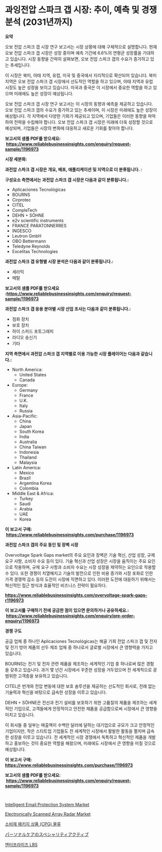 <p><h1>과잉전압 스파크 갭 시장: 추이, 예측 및 경쟁 분석 (2031년까지)</h1></p><p><strong>요약</strong></p>
<p><p>오보 전압 스파크 갭 시장 연구 보고서는 시장 상황에 대해 구체적으로 설명합니다. 현재 오보 전압 스파크 갭 시장은 성장 중이며 예측 기간에 6.6%의 연평균 성장률을 기대하고 있습니다. 시장 동향을 간략히 살펴보면, 오보 전압 스파크 갭의 수요가 증가하고 있는 추세입니다.</p><p>이 시장은 북미, 아태 지역, 유럽, 미국 및 중국에서 지리적으로 확산되어 있습니다. 북미 지역은 오보 전압 스파크 갭 시장에서 선도적인 역할을 하고 있으며, 아태 지역과 유럽 시장도 높은 성장을 보이고 있습니다. 미국과 중국은 이 시장에서 중요한 역할을 하고 있으며 미래에도 높은 성장이 예상됩니다.</p><p>오보 전압 스파크 갭 시장 연구 보고서는 이 시장의 동향과 예측을 제공하고 있습니다. 오보 전압 스파크 갭의 수요가 증가하고 있는 추세이며, 이 시장은 미래에도 높은 성장이 예상됩니다. 각 지역에서 다양한 기회가 제공되고 있으며, 기업들은 이러한 동향을 파악하여 전략을 수립해야 합니다. 오보 전압 스파크 갭 시장은 미래에 더욱 성장할 것으로 예상되며, 기업들은 시장의 변화에 대응하고 새로운 기회를 찾아야 합니다.</p></p>
<p><strong>보고서의 샘플 PDF를 받으세요: &nbsp;<a href="https://www.reliablebusinessinsights.com/enquiry/request-sample/1196973">https://www.reliablebusinessinsights.com/enquiry/request-sample/1196973</a></strong></p>
<p><strong>시장 세분화:</strong></p>
<p><strong> 과전압 스파크 갭 시장은 개요, 배포, 애플리케이션 및 지역으로 더 분류됩니다. :</strong></p>
<p><strong>구성요소 측면에서는 과전압 스파크 갭 시장은 다음과 같이 분류됩니다.:</strong></p>
<p><ul><li>Aplicaciones Tecnológicas</li><li>BOURNS</li><li>Cirprotec</li><li>CITEL</li><li>CompleTech</li><li>DEHN + SÖHNE</li><li>e2v scientific instruments</li><li>FRANCE PARATONNERRES</li><li>INGESCO</li><li>Leutron GmbH</li><li>OBO Bettermann</li><li>Teledyne Reynolds</li><li>Excelitas Technologies</li></ul></p>
<p><strong> 과전압 스파크 갭 유형별 시장 분석은 다음과 같이 분류됩니다.:</strong></p>
<p><ul><li>세라믹</li><li>메탈</li></ul></p>
<p><strong>보고서의 샘플 PDF를 받으세요 :<a href="https://www.reliablebusinessinsights.com/enquiry/request-sample/1196973">https://www.reliablebusinessinsights.com/enquiry/request-sample/1196973</a></strong></p>
<p><strong> 과전압 스파크 갭 응용 분야별 시장 산업 조사는 다음과 같이 분류됩니다.:</strong></p>
<p><ul><li>점화 장치</li><li>보호 장치</li><li>하이 스피드 포토그래피</li><li>라디오 송신기</li><li>기타</li></ul></p>
<p><strong>지역 측면에서 과전압 스파크 갭 지역별로 이용 가능한 시장 플레이어는 다음과 같습니다.:</strong></p>
<p><ul>
    <li>
        North America:
        <ul>
            <li>United States</li>
            <li>Canada</li>
        </ul>
    </li>
    <li>
        Europe:
        <ul>
            <li>Germany</li>
            <li>France</li>
            <li>U.K.</li>
            <li>Italy</li>
            <li>Russia</li>
        </ul>
    </li>
    <li>
        Asia-Pacific:
        <ul>
            <li>China</li>
            <li>Japan</li>
            <li>South Korea</li>
            <li>India</li>
            <li>Australia</li>
            <li>China Taiwan</li>
            <li>Indonesia</li>
            <li>Thailand</li>
            <li>Malaysia</li>
        </ul>
    </li>
    <li>
        Latin America:
        <ul>
            <li>Mexico</li>
            <li>Brazil</li>
            <li>Argentina Korea</li>
            <li>Colombia</li>
        </ul>
    </li>
    <li>
        Middle East & Africa:
        <ul>
            <li>Turkey</li>
            <li>Saudi</li>
            <li>Arabia</li>
            <li>UAE</li>
            <li>Korea</li>
        </ul>
    </li>
    </ul></p>
<p><strong>이 보고서 구매: &nbsp;<a href="https://www.reliablebusinessinsights.com/purchase/1196973">https://www.reliablebusinessinsights.com/purchase/1196973</a></strong></p>
<p><strong>과전압 스파크 갭의 주요 동인 및 장벽 시장</strong></p>
<p><p>Overvoltage Spark Gaps market의 주요 요인과 장벽은 기술 혁신, 산업 성장, 규제 요구 사항, 소비자 수요 등이 있다. 기술 혁신과 산업 성장은 시장을 움직이는 주요 요인으로 작용하며, 규제 요구 사항과 소비자 수요는 시장 성장을 제약하는 요인으로 작용할 수 있다. 또한 경쟁이 치열해지고 기술의 발전으로 인한 비용 증가와 시장 포화로 인한 가격 경쟁력 감소 등의 도전이 시장에 직면하고 있다. 이러한 도전에 대응하기 위해서는 혁신적인 접근 방식과 효율적인 비즈니스 전략이 필요하다.</p></p>
<p><strong><a href="https://www.reliablebusinessinsights.com/overvoltage-spark-gaps-r1196973">https://www.reliablebusinessinsights.com/overvoltage-spark-gaps-r1196973</a></strong></p>
<p><strong>이 보고서를 구매하기 전에 궁금한 점이 있으면 문의하거나 공유하세요.: &nbsp;<a href="https://www.reliablebusinessinsights.com/enquiry/pre-order-enquiry/1196973">https://www.reliablebusinessinsights.com/enquiry/pre-order-enquiry/1196973</a></strong></p>
<p><strong>경쟁 구도</strong></p>
<p><p>공급 업체 중 하나인 Aplicaciones Tecnológicas는 해골 기회 전압 스파크 갭 및 전자 및 전기 방어 제품의 선두 제조 업체 중 하나로서 글로벌 시장에서 큰 영향력을 가지고 있습니다.</p><p>BOURNS는 전기 및 전자 관련 제품을 제조하는 세계적인 기업 중 하나로써 많은 경험을 갖추고 있습니다. 과거 몇 년간 시장에서 꾸준한 성장을 거두었으며 전 세계적으로 광범위한 고객층을 보유하고 있습니다.</p><p>CITEL은 번개와 전압 변동에 대한 보호 솔루션을 제공하는 선도적인 회사로, 전례 없는 기술력과 혁신을 바탕으로 급속한 성장을 이루고 있습니다.</p><p>DEHN + SÖHNE은 전선과 전기 설비를 보호하기 위한 고품질의 제품을 제조하는 세계적인 기업으로, 고객들에게 안정적이고 안전한 제품을 공급함으로써 시장에서 큰 영향을 미치고 있습니다.</p><p>이 회사들 중 일부는 매출액이 수백만 달러에 달하는 대기업으로 규모가 크고 안정적인 기업이지만, 작은 스타트업 기업들도 전 세계적인 시장에서 활발한 활동을 펼치며 급속한 성장을 이루고 있습니다. 전 세계적인 시장 경쟁에서 독특하고 혁신적인 제품을 개발하고 홍보하는 것이 중요한 역할을 해왔으며, 미래에도 시장에서 큰 영향을 미칠 것으로 예상됩니다.</p></p>
<p><strong>이 보고서 구매: &nbsp; <a href="https://www.reliablebusinessinsights.com/purchase/1196973">https://www.reliablebusinessinsights.com/purchase/1196973</a></strong></p>
<p><strong>보고서의 샘플 PDF를 받으세요: &nbsp;<a href="https://www.reliablebusinessinsights.com/enquiry/request-sample/1196973">https://www.reliablebusinessinsights.com/enquiry/request-sample/1196973</a></strong><strong></strong></p>
<p>&nbsp;</p>
<p><p><a href="https://github.com/JuliaFadel1922/Market-Research-Report-List-1/blob/main/intelligent-email-protection-system-market.md">Intelligent Email Protection System Market</a></p><p><a href="https://issuu.com/reportprime-2/docs/electronically-scanned-array-radar-market-size-203">Electronically Scanned Array Radar Market</a></p><p><a href="https://github.com/royErdmtyan906778/Market-Research-Report-List-2/blob/main/582760786332.md">소비재 패키지 상품 (CPG) 물류</a></p><p><a href="https://github.com/DwightHuels1/Market-Research-Report-List-1/blob/main/257800994693.md">パーソナルケアのスペシャリティアクティブ</a></p><p><a href="https://github.com/valroy852/Market-Research-Report-List-1/blob/main/176979986333.md">엔터프라이즈 LBS</a></p></p>
